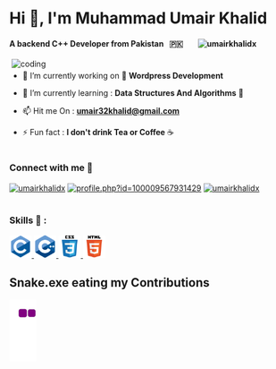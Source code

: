 # Hi 👋, I'm Muhammad Umair Khalid

#### A backend C++ Developer from Pakistan &nbsp; 🇵🇰  &nbsp;&nbsp;&nbsp; &nbsp;&nbsp; <img src="https://komarev.com/ghpvc/?username=umairkhalidx&label=Profile%20views&color=0e75b6&style=flat" alt="umairkhalidx" />


<img align="right" alt="coding" width=500px src="https://i.pinimg.com/originals/e4/26/70/e426702edf874b181aced1e2fa5c6cde.gif" >

<h1></h1>

- 🔭 I’m currently working on 🧠 **Wordpress Development**

- 🌱 I’m currently learning :  **Data Structures And Algorithms** 🤔

- 📫 Hit me On : **umair32khalid@gmail.com**

- ⚡ Fun fact : **I don't drink Tea or Coffee** ☕️



<h1></h1>
<h3 align="left">Connect with me 🤝</h3>
<p align="left">
<a href="https://linkedin.com/in/umairkhalidx" target="blank"><img align="center" src="https://raw.githubusercontent.com/rahuldkjain/github-profile-readme-generator/master/src/images/icons/Social/linked-in-alt.svg" alt="umairkhalidx" height="30" width="40" /></a>
<a href="https://fb.com/profile.php?id=100009567931429" target="blank"><img align="center" src="https://raw.githubusercontent.com/rahuldkjain/github-profile-readme-generator/master/src/images/icons/Social/facebook.svg" alt="profile.php?id=100009567931429" height="30" width="40" /></a>
<a href="https://instagram.com/umairkhalidx" target="blank"><img align="center" src="https://raw.githubusercontent.com/rahuldkjain/github-profile-readme-generator/master/src/images/icons/Social/instagram.svg" alt="umairkhalidx" height="30" width="40" /></a>
</p>


<h1></h1>
<h3 align="left">Skills 💪 : </h3>
<p align="left"> <a href="https://www.cprogramming.com/" target="_blank" rel="noreferrer"> <img src="https://raw.githubusercontent.com/devicons/devicon/master/icons/c/c-original.svg" alt="c" width="40" height="40"/> </a> <a href="https://www.w3schools.com/cpp/" target="_blank" rel="noreferrer"> <img src="https://raw.githubusercontent.com/devicons/devicon/master/icons/cplusplus/cplusplus-original.svg" alt="cplusplus" width="40" height="40"/> </a> <a href="https://www.w3schools.com/css/" target="_blank" rel="noreferrer"> <img src="https://raw.githubusercontent.com/devicons/devicon/master/icons/css3/css3-original-wordmark.svg" alt="css3" width="40" height="40"/> </a> <a href="https://www.w3.org/html/" target="_blank" rel="noreferrer"> <img src="https://raw.githubusercontent.com/devicons/devicon/master/icons/html5/html5-original-wordmark.svg" alt="html5" width="40" height="40"/> </a> </p>

## Snake.exe eating my Contributions
![snake gif](https://github.com/umairkhalidx/umairkhalidx/blob/output/github-contribution-grid-snake.gif)

<!--
**umairkhalidx/umairkhalidx** is a ✨ _special_ ✨ repository because its `README.md` (this file) appears on your GitHub profile.

Here are some ideas to get you started:

- 🔭 I’m currently working on ...
- 🌱 I’m currently learning ...
- 👯 I’m looking to collaborate on ...
- 🤔 I’m looking for help with ...
- 💬 Ask me about ...
- 📫 How to reach me: ...
- 😄 Pronouns: ...
- ⚡ Fun fact: ...
-->

